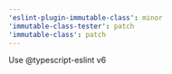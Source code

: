 ```yaml
---
'eslint-plugin-immutable-class': minor
'immutable-class-tester': patch
'immutable-class': patch
---
```


Use @typescript-eslint v6

